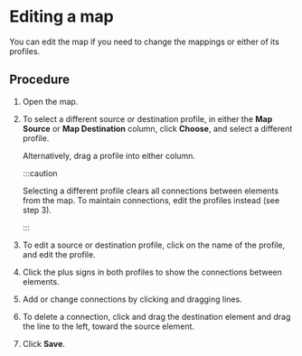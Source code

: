 # Editing a map

<head>
  <meta name="guidename" content="Integration"/>
  <meta name="context" content="GUID-c5e611fd-1a31-4061-988a-4873d2453fe6"/>
</head>


You can edit the map if you need to change the mappings or either of its profiles.

## Procedure

1.  Open the map.

2.  To select a different source or destination profile, in either the **Map Source** or **Map Destination** column, click **Choose**, and select a different profile.

    Alternatively, drag a profile into either column.

    :::caution

    Selecting a different profile clears all connections between elements from the map. To maintain connections, edit the profiles instead \(see step 3\).

    :::

3.  To edit a source or destination profile, click on the name of the profile, and edit the profile.

4.  Click the plus signs in both profiles to show the connections between elements.

5.  Add or change connections by clicking and dragging lines.

6.  To delete a connection, click and drag the destination element and drag the line to the left, toward the source element.

7.  Click **Save**.